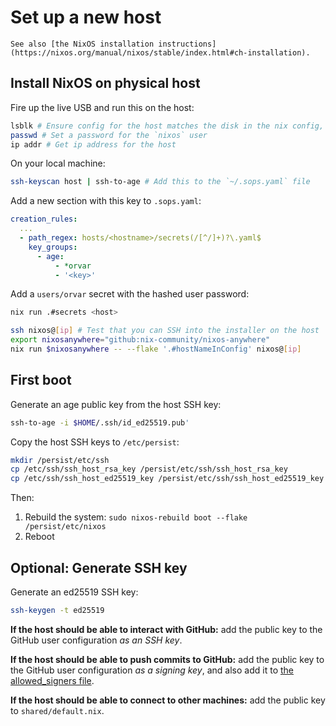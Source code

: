 # Set up a new host

```admonish info
See also [the NixOS installation instructions](https://nixos.org/manual/nixos/stable/index.html#ch-installation).
```

## Install NixOS on physical host

Fire up the live USB and run this on the host:

```sh
lsblk # Ensure config for the host matches the disk in the nix config, eg nvme0n1
passwd # Set a password for the `nixos` user
ip addr # Get ip address for the host
```

On your local machine:

```sh
ssh-keyscan host | ssh-to-age # Add this to the `~/.sops.yaml` file
```

Add a new section with this key to `.sops.yaml`:

```yaml
creation_rules:
  ...
  - path_regex: hosts/<hostname>/secrets(/[^/]+)?\.yaml$
    key_groups:
      - age:
          - *orvar
          - '<key>'
```

Add a `users/orvar` secret with the hashed user password:

```bash
nix run .#secrets <host>
```

```sh
ssh nixos@[ip] # Test that you can SSH into the installer on the host
export nixosanywhere="github:nix-community/nixos-anywhere"
nix run $nixosanywhere -- --flake '.#hostNameInConfig' nixos@[ip]

```

## First boot

Generate an age public key from the host SSH key:

```bash
ssh-to-age -i $HOME/.ssh/id_ed25519.pub'
```

Copy the host SSH keys to `/etc/persist`:

```bash
mkdir /persist/etc/ssh
cp /etc/ssh/ssh_host_rsa_key /persist/etc/ssh/ssh_host_rsa_key
cp /etc/ssh/ssh_host_ed25519_key /persist/etc/ssh/ssh_host_ed25519_key
```

Then:

1. Rebuild the system: `sudo nixos-rebuild boot --flake /persist/etc/nixos`
2. Reboot

## Optional: Generate SSH key

Generate an ed25519 SSH key:

```bash
ssh-keygen -t ed25519
```

**If the host should be able to interact with GitHub:** add the public key to
the GitHub user configuration _as an SSH key_.

**If the host should be able to push commits to GitHub:** add
the public key to the GitHub user configuration _as a signing key_, and also add
it to [the allowed_signers
file](https://github.com/orvar/dotfiles/blob/master/dot_config/git/allowed_signers.tmpl).

**If the host should be able to connect to other machines:** add the public key
to `shared/default.nix`.
